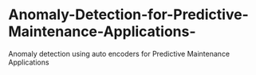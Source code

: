 # Anomaly-Detection-for-Predictive-Maintenance-Applications-
Anomaly detection using auto encoders for Predictive Maintenance Applications 
